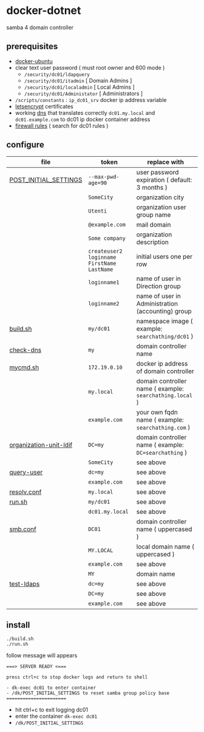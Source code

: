 # docker-dotnet

samba 4 domain controller

## prerequisites

- [docker-ubuntu](https://github.com/devel0/docker-ubuntu)
- clear text user password ( must root owner and 600 mode )
  - `/security/dc01/ldapquery`
  - `/security/dc01/itadmin` [ Domain Admins ]
  - `/security/dc01/localadmin` [ Local Admins ]
  - `/security/dc01/Administator` [ Administrators ]
- `/scripts/constants` : `ip_dc01_srv` docker ip address variable
- [letsencrypt](https://letsencrypt.org/) certificates
- working [dns](https://github.com/devel0/docker-dns-rpz) that translates correctly `dc01.my.local` and `dc01.example.com` to dc01 ip docker container address
- [firewall rules](https://github.com/devel0/linux-scripts-utils/blob/master/fw.sh) ( search for dc01 rules )

## configure

| file | token | replace with |
|---|---|---|
| [POST_INITIAL_SETTINGS](POST_INITIAL_SETTINGS) | `--max-pwd-age=90` | user password expiration ( default: 3 months ) |
| | `SomeCity` | organization city |
| | `Utenti` | organization user group name |
| | `@example.com` | mail domain |
| | `Some company` | organization description |
| | `createuser2 loginname FirstName LastName` | initial users one per row |
| | `loginname1` | name of user in Direction group |
| | `loginname2` | name of user in Administration (accounting) group |
| [build.sh](build.sh) | `my/dc01` | namespace image ( example: `searchathing/dc01` ) |
| [check-dns](check-dns) | `my` | domain controller name |
| [mycmd.sh](mycmd.sh) | `172.19.0.10` | docker ip address of domain controller |
| | `my.local` | domain controller name ( example: `searchathing.local` ) |
| | `example.com` | your own fqdn name ( example: `searchathing.com` ) |
| [organization-unit-ldif](organization-unit.ldif) | `DC=my` | domain controller name ( example: `DC=searchathing` ) |
| | `SomeCity` | see above |
| [query-user](query-user) | `dc=my` | see above |
| | `example.com` | see above |
| [resolv.conf](resolv.conf) | `my.local` | see above |
| [run.sh](run.sh) | `my/dc01` | see above |
| | `dc01.my.local` | see above |
| [smb.conf](smb.conf) | `DC01` | domain controller name ( uppercased ) |
| | `MY.LOCAL` | local domain name ( uppercased ) |
| | `example.com` | see above |
| | `MY` | domain name |
| [test-ldaps](test-ldaps) | `dc=my` | see above |
| | `DC=my` | see above |
| | `example.com` | see above |

## install

```
./build.sh
./run.sh
```

follow message will appears

```
===> SERVER READY <===

press ctrl+c to stop docker logs and return to shell

- dk-exec dc01 to enter container
- /dk/POST_INITIAL_SETTINGS to reset samba group policy base
======================
```

- hit ctrl+c to exit logging dc01
- enter the container `dk-exec dc01`
- `/dk/POST_INITIAL_SETTINGS`
